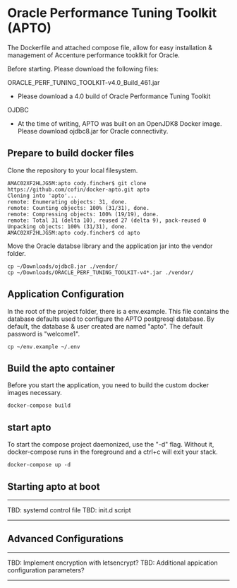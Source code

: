 # Oracle Performance Tuning Toolkit (APTO)

The Dockerfile and attached compose file, allow for easy installation & management of Accenture performance tooklkit for Oracle.

Before starting. Please download the following files:

ORACLE_PERF_TUNING_TOOLKIT-v4.0_Build_461.jar

- Please download a 4.0 build of Oracle Performance Tuning Toolkit

OJDBC

- At the time of writing, APTO was built on an OpenJDK8 Docker image. Please download ojdbc8.jar for Oracle connectivity.

## Prepare to build docker files

Clone the repository to your local filesystem.

```shell
AMAC02XF2HLJG5M:apto cody.fincher$ git clone https://github.com/cofin/docker-apto.git apto
Cloning into 'apto'...
remote: Enumerating objects: 31, done.
remote: Counting objects: 100% (31/31), done.
remote: Compressing objects: 100% (19/19), done.
remote: Total 31 (delta 10), reused 27 (delta 9), pack-reused 0
Unpacking objects: 100% (31/31), done.
AMAC02XF2HLJG5M:apto cody.fincher$ cd apto
```

Move the Oracle databse library and the application jar into the vendor folder.

```shell
cp ~/Downloads/ojdbc8.jar ./vendor/
cp ~/Downloads/ORACLE_PERF_TUNING_TOOLKIT-v4*.jar ./vendor/
```

## Application Configuration

In the root of the project folder, there is a env.example. This file contains the database defaults used to configure the APTO postgresql database. By default, the database & user created are named "apto". The default password is "welcome1".

```shell
cp ~/env.example ~/.env
```

## Build the apto container

Before you start the application, you need to build the custom docker images necessary.

```shell
docker-compose build
```

## start apto

To start the compose project daemonized, use the "-d" flag. Without it, docker-compose runs in the foreground and a ctrl+c will exit your stack.

```shell
docker-compose up -d
```

## Starting apto at boot

---

TBD: systemd control file
TBD: init.d script

---

## Advanced Configurations

---

TBD: Implement encryption with letsencrypt?
TBD: Additional appication configuration parameters?

---

